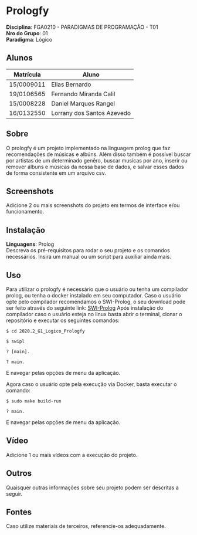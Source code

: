 # Prologfy

**Disciplina**: FGA0210 - PARADIGMAS DE PROGRAMAÇÃO - T01 <br>
**Nro do Grupo**: 01<br>
**Paradigma**: Lógico<br>

## Alunos
|Matrícula | Aluno |
| -- | -- |
| 15/0009011  |  Elias Bernardo |
| 19/0106565  |  Fernando Miranda Calil |
| 15/0008228  |  Daniel Marques Rangel |
| 16/0132550  |  Lorrany dos Santos Azevedo |

## Sobre

O prologfy é um projeto implementado na linguagem prolog que faz recomendações de músicas e albúns. Além disso também é possível buscar por artistas de um determinado genêro, buscar musícas por ano, inserir ou remover álbuns e músicas da nossa base de dados, e salvar esses dados de forma consistente em um arquivo csv.

## Screenshots
Adicione 2 ou mais screenshots do projeto em termos de interface e/ou funcionamento.

## Instalação 
**Linguagens**: Prolog<br>
Descreva os pré-requisitos para rodar o seu projeto e os comandos necessários.
Insira um manual ou um script para auxiliar ainda mais.

## Uso 

Para utilizar o prologfy é necessário que o usuário ou tenha um compilador prolog, ou tenha o docker instalado em seu computador. 
Caso o usuário opte pelo compilador recomendamos o SWI-Prolog, o seu download pode ser feito através do seguinte link:
[SWI-Prolog](https://www.swi-prolog.org/Download.html)
Após instalação do compilador caso o usuário esteja no linux basta abrir o terminal, clonar o repositório e executar os seguintes comandos:
    
    $ cd 2020.2_G1_Logico_Prologfy
    
    $ swipl
    
    ? [main].
    
    ? main.

E navegar pelas opções de menu da aplicação.

Agora caso o usuário opte pela execução via Docker, basta executar o comando:
    
    $ sudo make build-run
    
    ? main.
    
E navegar pelas opções de menu da aplicação.
## Vídeo
Adicione 1 ou mais vídeos com a execução do projeto.

## Outros 
Quaisquer outras informações sobre seu projeto podem ser descritas a seguir.

## Fontes
Caso utilize materiais de terceiros, referencie-os adequadamente.
